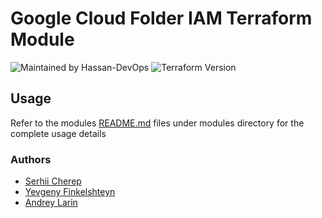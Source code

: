 # Google Cloud Folder IAM Terraform Module
![Maintained by Hassan-DevOps]()
![Terraform Version](https://img.shields.io/badge/tf-%3E%3D0.13-blue.svg)

## Usage
Refer to the modules [README.md](modules/folder_iam/README.md) files under modules directory for the complete usage details

### Authors
 - [Serhii Cherep](mailto:serhii.cherep@priceline.com)
 - [Yevgeny Finkelshteyn](mailto:yevgeny.finkelshteyn@priceline.com)
 - [Andrey Larin](mailto:andrey.larin@priceline.com)
